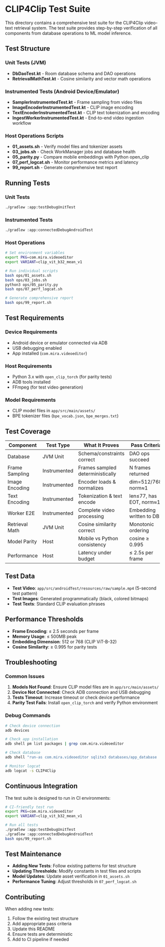 # CLIP4Clip Test Suite

This directory contains a comprehensive test suite for the CLIP4Clip video-text retrieval system. The test suite provides step-by-step verification of all components from database operations to ML model inference.

## Test Structure

### Unit Tests (JVM)
- **DbDaoTest.kt** - Room database schema and DAO operations
- **RetrievalMathTest.kt** - Cosine similarity and vector math operations

### Instrumented Tests (Android Device/Emulator)
- **SamplerInstrumentedTest.kt** - Frame sampling from video files
- **ImageEncoderInstrumentedTest.kt** - CLIP image encoding
- **TextEncoderInstrumentedTest.kt** - CLIP text tokenization and encoding
- **IngestWorkerInstrumentedTest.kt** - End-to-end video ingestion workflow

### Host Operations Scripts
- **01_assets.sh** - Verify model files and tokenizer assets
- **03_jobs.sh** - Check WorkManager jobs and database health
- **05_parity.py** - Compare mobile embeddings with Python open_clip
- **07_perf_logcat.sh** - Monitor performance metrics and latency
- **99_report.sh** - Generate comprehensive test report

## Running Tests

### Unit Tests
```bash
./gradlew :app:testDebugUnitTest
```

### Instrumented Tests
```bash
./gradlew :app:connectedDebugAndroidTest
```

### Host Operations
```bash
# Set environment variables
export PKG=com.mira.videoeditor
export VARIANT=clip_vit_b32_mean_v1

# Run individual scripts
bash ops/01_assets.sh
bash ops/03_jobs.sh
python3 ops/05_parity.py
bash ops/07_perf_logcat.sh

# Generate comprehensive report
bash ops/99_report.sh
```

## Test Requirements

### Device Requirements
- Android device or emulator connected via ADB
- USB debugging enabled
- App installed (`com.mira.videoeditor`)

### Host Requirements
- Python 3.x with `open_clip_torch` (for parity tests)
- ADB tools installed
- FFmpeg (for test video generation)

### Model Requirements
- CLIP model files in `app/src/main/assets/`
- BPE tokenizer files (`bpe_vocab.json`, `bpe_merges.txt`)

## Test Coverage

| Component | Test Type | What It Proves | Pass Criteria |
|-----------|-----------|----------------|---------------|
| Database | JVM Unit | Schema/constraints correct | DAO ops succeed |
| Frame Sampling | Instrumented | Frames sampled deterministically | N frames returned |
| Image Encoding | Instrumented | Encoder loads & normalizes | dim=512/768, norm≈1 |
| Text Encoding | Instrumented | Tokenization & text encode | len≤77, has EOT, norm≈1 |
| Worker E2E | Instrumented | Complete video processing | Embedding written to DB |
| Retrieval Math | JVM Unit | Cosine similarity correct | Monotonic ordering |
| Model Parity | Host | Mobile vs Python consistency | cosine ≥ 0.995 |
| Performance | Host | Latency under budget | ≤ 2.5s per frame |

## Test Data

- **Test Video**: `app/src/androidTest/resources/raw/sample.mp4` (5-second test pattern)
- **Test Images**: Generated programmatically (black, colored bitmaps)
- **Test Texts**: Standard CLIP evaluation phrases

## Performance Thresholds

- **Frame Encoding**: ≤ 2.5 seconds per frame
- **Memory Usage**: ≤ 500MB peak
- **Embedding Dimension**: 512 or 768 (CLIP ViT-B-32)
- **Cosine Similarity**: ≥ 0.995 for parity tests

## Troubleshooting

### Common Issues

1. **Models Not Found**: Ensure CLIP model files are in `app/src/main/assets/`
2. **Device Not Connected**: Check ADB connection and USB debugging
3. **Tests Timeout**: Increase timeout or check device performance
4. **Parity Test Fails**: Install `open_clip_torch` and verify Python environment

### Debug Commands

```bash
# Check device connection
adb devices

# Check app installation
adb shell pm list packages | grep com.mira.videoeditor

# Check database
adb shell "run-as com.mira.videoeditor sqlite3 databases/app_database 'SELECT COUNT(*) FROM embeddings;'"

# Monitor logcat
adb logcat -s CLIP4Clip
```

## Continuous Integration

The test suite is designed to run in CI environments:

```bash
# CI-friendly test run
export PKG=com.mira.videoeditor
export VARIANT=clip_vit_b32_mean_v1

# Run all tests
./gradlew :app:testDebugUnitTest
./gradlew :app:connectedDebugAndroidTest
bash ops/99_report.sh
```

## Test Maintenance

- **Adding New Tests**: Follow existing patterns for test structure
- **Updating Thresholds**: Modify constants in test files and scripts
- **Model Updates**: Update asset verification in `01_assets.sh`
- **Performance Tuning**: Adjust thresholds in `07_perf_logcat.sh`

## Contributing

When adding new tests:
1. Follow the existing test structure
2. Add appropriate pass criteria
3. Update this README
4. Ensure tests are deterministic
5. Add to CI pipeline if needed
